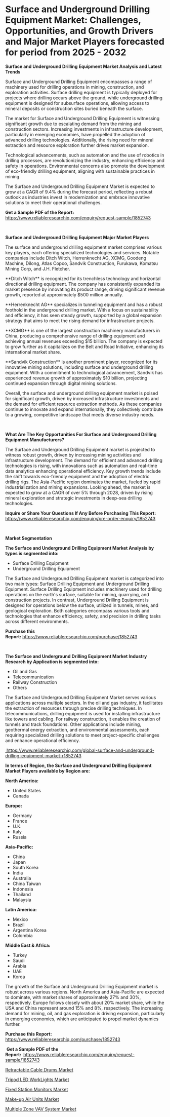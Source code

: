 <p><h1>Surface and Underground Drilling Equipment Market: Challenges, Opportunities, and Growth Drivers and Major Market Players forecasted for period from 2025 - 2032</h1></p><p><strong>Surface and Underground Drilling Equipment Market Analysis and Latest Trends</strong></p>
<p><p>Surface and Underground Drilling Equipment encompasses a range of machinery used for drilling operations in mining, construction, and exploration activities. Surface drilling equipment is typically deployed for projects where drilling occurs above the ground, while underground drilling equipment is designed for subsurface operations, allowing access to mineral deposits or construction sites buried beneath the surface.</p><p>The market for Surface and Underground Drilling Equipment is witnessing significant growth due to escalating demand from the mining and construction sectors. Increasing investments in infrastructure development, particularly in emerging economies, have propelled the adoption of advanced drilling technologies. Additionally, the rising need for mineral extraction and resource exploration further drives market expansion.</p><p>Technological advancements, such as automation and the use of robotics in drilling processes, are revolutionizing the industry, enhancing efficiency and safety in operations. Environmental concerns also promote the development of eco-friendly drilling equipment, aligning with sustainable practices in mining.</p><p>The Surface and Underground Drilling Equipment Market is expected to grow at a CAGR of 9.4% during the forecast period, reflecting a robust outlook as industries invest in modernization and embrace innovative solutions to meet their operational challenges.</p></p>
<p><strong>Get a Sample PDF of the Report:&nbsp;</strong> <a href="https://www.reliableresearchiq.com/enquiry/request-sample/1852743?utm_campaign=104&utm_medium=2&utm_source=Github&utm_content=ia&utm_term=12042025&utm_id=surface-and-underground-drilling-equipment">https://www.reliableresearchiq.com/enquiry/request-sample/1852743</a></p>
<p>&nbsp;</p>
<p><strong>Surface and Underground Drilling Equipment Major Market Players</strong></p>
<p><p>The surface and underground drilling equipment market comprises various key players, each offering specialized technologies and services. Notable companies include Ditch Witch, Herrenknecht AG, XCMG, Goodeng Machine, Dilong, Atlas Copco, Sandvik Construction, Furukawa, Komatsu Mining Corp, and J.H. Fletcher.</p><p>**Ditch Witch** is recognized for its trenchless technology and horizontal directional drilling equipment. The company has consistently expanded its market presence by innovating its product range, driving significant revenue growth, reported at approximately $500 million annually.</p><p>**Herrenknecht AG** specializes in tunneling equipment and has a robust foothold in the underground drilling market. With a focus on sustainability and efficiency, it has seen steady growth, supported by a global expansion strategy that aims to meet the rising demand for infrastructure projects.</p><p>**XCMG** is one of the largest construction machinery manufacturers in China, producing a comprehensive range of drilling equipment and achieving annual revenues exceeding $15 billion. The company is expected to grow further as it capitalizes on the Belt and Road Initiative, enhancing its international market share.</p><p>**Sandvik Construction** is another prominent player, recognized for its innovative mining solutions, including surface and underground drilling equipment. With a commitment to technological advancement, Sandvik has experienced revenue growth of approximately $10 billion, projecting continued expansion through digital mining solutions.</p><p>Overall, the surface and underground drilling equipment market is poised for significant growth, driven by increased infrastructure investments and the demand for efficient resource extraction methods. As these companies continue to innovate and expand internationally, they collectively contribute to a growing, competitive landscape that meets diverse industry needs.</p></p>
<p>&nbsp;</p>
<p><strong>What Are The Key Opportunities For Surface and Underground Drilling Equipment Manufacturers?</strong></p>
<p><p>The Surface and Underground Drilling Equipment market is projected to witness robust growth, driven by increasing mining activities and infrastructure development. The demand for efficient and advanced drilling technologies is rising, with innovations such as automation and real-time data analytics enhancing operational efficiency. Key growth trends include the shift towards eco-friendly equipment and the adoption of electric drilling rigs. The Asia-Pacific region dominates the market, fueled by rapid industrialization and mining expansions. Looking ahead, the market is expected to grow at a CAGR of over 5% through 2028, driven by rising mineral exploration and strategic investments in deep-sea drilling technologies.</p></p>
<p><strong>Inquire or Share Your Questions If Any Before Purchasing This Report:</strong> <a href="https://www.reliableresearchiq.com/enquiry/pre-order-enquiry/1852743?utm_campaign=104&utm_medium=2&utm_source=Github&utm_content=ia&utm_term=12042025&utm_id=surface-and-underground-drilling-equipment">https://www.reliableresearchiq.com/enquiry/pre-order-enquiry/1852743</a></p>
<p>&nbsp;</p>
<p><strong>Market Segmentation</strong></p>
<p><strong>The Surface and Underground Drilling Equipment Market Analysis by types is segmented into:</strong></p>
<p><ul><li>Surface Drilling Equipment</li><li>Underground Drilling Equipment</li></ul></p>
<p><p>The Surface and Underground Drilling Equipment market is categorized into two main types: Surface Drilling Equipment and Underground Drilling Equipment. Surface Drilling Equipment includes machinery used for drilling operations on the earth's surface, suitable for mining, quarrying, and construction projects. In contrast, Underground Drilling Equipment is designed for operations below the surface, utilized in tunnels, mines, and geological exploration. Both categories encompass various tools and technologies that enhance efficiency, safety, and precision in drilling tasks across different environments.</p></p>
<p><strong>Purchase this Report:&nbsp;</strong><a href="https://www.reliableresearchiq.com/purchase/1852743?utm_campaign=104&utm_medium=2&utm_source=Github&utm_content=ia&utm_term=12042025&utm_id=surface-and-underground-drilling-equipment">https://www.reliableresearchiq.com/purchase/1852743</a></p>
<p>&nbsp;</p>
<p><strong>The Surface and Underground Drilling Equipment Market Industry Research by Application is segmented into:</strong></p>
<p><ul><li>Oil and Gas</li><li>Telecommunication</li><li>Railway Construction</li><li>Others</li></ul></p>
<p><p>The Surface and Underground Drilling Equipment Market serves various applications across multiple sectors. In the oil and gas industry, it facilitates the extraction of resources through precise drilling techniques. In telecommunications, drilling equipment is used for installing infrastructure like towers and cabling. For railway construction, it enables the creation of tunnels and track foundations. Other applications include mining, geothermal energy extraction, and environmental assessments, each requiring specialized drilling solutions to meet project-specific challenges and enhance operational efficiency.</p></p>
<p><a href="https://www.reliableresearchiq.com/global-surface-and-underground-drilling-equipment-market-r1852743?utm_campaign=104&utm_medium=2&utm_source=Github&utm_content=ia&utm_term=12042025&utm_id=surface-and-underground-drilling-equipment">&nbsp;https://www.reliableresearchiq.com/global-surface-and-underground-drilling-equipment-market-r1852743</a></p>
<p><strong>In terms of Region, the Surface and Underground Drilling Equipment Market Players available by Region are:</strong></p>
<p>
    <p> <strong> North America: </strong>
        <ul>
            <li>United States</li>
            <li>Canada</li>
        </ul>
        </p> 
    <p> <strong> Europe: </strong>
        <ul>
            <li>Germany</li>
            <li>France</li>
            <li>U.K.</li>
            <li>Italy</li>
            <li>Russia</li>
        </ul>
        </p> 
    <p> <strong> Asia-Pacific: </strong>
        <ul>
            <li>China</li>
            <li>Japan</li>
            <li>South Korea</li>
            <li>India</li>
            <li>Australia</li>
            <li>China Taiwan</li>
            <li>Indonesia</li>
            <li>Thailand</li>
            <li>Malaysia</li>
        </ul>
        </p> 
    <p> <strong> Latin America: </strong>
        <ul>
            <li>Mexico</li>
            <li>Brazil</li>
            <li>Argentina Korea</li>
            <li>Colombia</li>
        </ul>
        </p> 
    <p> <strong> Middle East & Africa: </strong>
        <ul>
            <li>Turkey</li>
            <li>Saudi</li>
            <li>Arabia</li>
            <li>UAE</li>
            <li>Korea</li>
        </ul>
    </p>
    </p>
<p><p>The growth of the Surface and Underground Drilling Equipment market is robust across various regions. North America and Asia-Pacific are expected to dominate, with market shares of approximately 27% and 30%, respectively. Europe follows closely with about 20% market share, while the USA and China represent around 15% and 8%, respectively. The increasing demand for mining, oil, and gas exploration is driving expansion, particularly in emerging economies, which are anticipated to propel market dynamics further.</p></p>
<p><strong>Purchase this Report: </strong><a href="https://www.reliableresearchiq.com/purchase/1852743?utm_campaign=104&utm_medium=2&utm_source=Github&utm_content=ia&utm_term=12042025&utm_id=surface-and-underground-drilling-equipment">https://www.reliableresearchiq.com/purchase/1852743</a></p>
<p>&nbsp;<strong>Get a Sample PDF of the Report:&nbsp;&nbsp;</strong><a href="https://www.reliableresearchiq.com/enquiry/request-sample/1852743?utm_campaign=104&utm_medium=2&utm_source=Github&utm_content=ia&utm_term=12042025&utm_id=surface-and-underground-drilling-equipment">https://www.reliableresearchiq.com/enquiry/request-sample/1852743</a></p>
<p><strong></strong></p>
<p><p><a href="https://github.com/pupekironim/Market-Research-Report-List-1/blob/main/retractable-cable-drums-market.md?utm_campaign=104&utm_medium=2&utm_source=Github&utm_content=ia&utm_term=12042025&utm_id=surface-and-underground-drilling-equipment">Retractable Cable Drums Market</a></p><p><a href="https://github.com/ertssmelov0/Market-Research-Report-List-1/blob/main/tripod-led-worklights-market.md?utm_campaign=104&utm_medium=2&utm_source=Github&utm_content=ia&utm_term=12042025&utm_id=surface-and-underground-drilling-equipment">Tripod LED WorkLights Market</a></p><p><a href="https://github.com/astadtetcha28/Market-Research-Report-List-1/blob/main/fixed-station-monitors-market.md?utm_campaign=104&utm_medium=2&utm_source=Github&utm_content=ia&utm_term=12042025&utm_id=surface-and-underground-drilling-equipment">Fixed Station Monitors Market</a></p><p><a href="https://github.com/heeildannas/Market-Research-Report-List-1/blob/main/make-up-air-units-market.md?utm_campaign=104&utm_medium=2&utm_source=Github&utm_content=ia&utm_term=12042025&utm_id=surface-and-underground-drilling-equipment">Make-up Air Units Market</a></p><p><a href="https://github.com/yakobotege/Market-Research-Report-List-1/blob/main/multiple-zone-vav-system-market.md?utm_campaign=104&utm_medium=2&utm_source=Github&utm_content=ia&utm_term=12042025&utm_id=surface-and-underground-drilling-equipment">Multiple Zone VAV System Market</a></p></p>